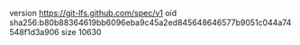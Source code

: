 version https://git-lfs.github.com/spec/v1
oid sha256:b80b88364619bb6096eba9c45a2ed845648646577b9051c044a74548f1d3a906
size 10630
